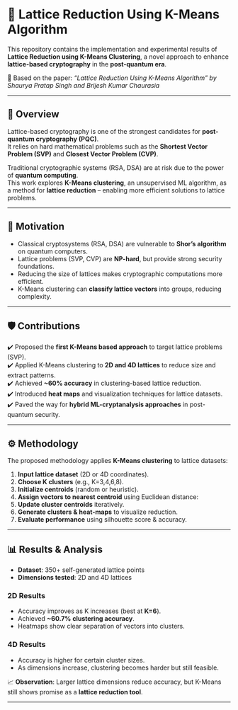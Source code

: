 # 🔐 Lattice Reduction Using K-Means Algorithm  

This repository contains the implementation and experimental results of **Lattice Reduction using K-Means Clustering**, a novel approach to enhance **lattice-based cryptography** in the **post-quantum era**.  

📄 Based on the paper: *“Lattice Reduction Using K-Means Algorithm” by Shaurya Pratap Singh and Brijesh Kumar Chaurasia*  

---

## 📌 Overview  

Lattice-based cryptography is one of the strongest candidates for **post-quantum cryptography (PQC)**.  
It relies on hard mathematical problems such as the **Shortest Vector Problem (SVP)** and **Closest Vector Problem (CVP)**.  

Traditional cryptographic systems (RSA, DSA) are at risk due to the power of **quantum computing**.  
This work explores **K-Means clustering**, an unsupervised ML algorithm, as a method for **lattice reduction** – enabling more efficient solutions to lattice problems.  

---

## 🚀 Motivation  

- Classical cryptosystems (RSA, DSA) are vulnerable to **Shor’s algorithm** on quantum computers.  
- Lattice problems (SVP, CVP) are **NP-hard**, but provide strong security foundations.  
- Reducing the size of lattices makes cryptographic computations more efficient.  
- K-Means clustering can **classify lattice vectors** into groups, reducing complexity.  

---

## 🛡️ Contributions  

✔️ Proposed the **first K-Means based approach** to target lattice problems (SVP).  
✔️ Applied K-Means clustering to **2D and 4D lattices** to reduce size and extract patterns.  
✔️ Achieved **~60% accuracy** in clustering-based lattice reduction.  
✔️ Introduced **heat maps** and visualization techniques for lattice datasets.  
✔️ Paved the way for **hybrid ML-cryptanalysis approaches** in post-quantum security.  

---

## ⚙️ Methodology  

The proposed methodology applies **K-Means clustering** to lattice datasets:  

1. **Input lattice dataset** (2D or 4D coordinates).  
2. **Choose K clusters** (e.g., K=3,4,6,8).  
3. **Initialize centroids** (random or heuristic).  
4. **Assign vectors to nearest centroid** using Euclidean distance:  
5. **Update cluster centroids** iteratively.  
6. **Generate clusters & heat-maps** to visualize reduction.  
7. **Evaluate performance** using silhouette score & accuracy.  

---

## 📊 Results & Analysis  

- **Dataset**: 350+ self-generated lattice points  
- **Dimensions tested**: 2D and 4D lattices  

### 2D Results
- Accuracy improves as K increases (best at **K=6**).  
- Achieved **~60.7% clustering accuracy**.  
- Heatmaps show clear separation of vectors into clusters.  

### 4D Results
- Accuracy is higher for certain cluster sizes.  
- As dimensions increase, clustering becomes harder but still feasible.  

📈 **Observation**: Larger lattice dimensions reduce accuracy, but K-Means still shows promise as a **lattice reduction tool**.  

---



